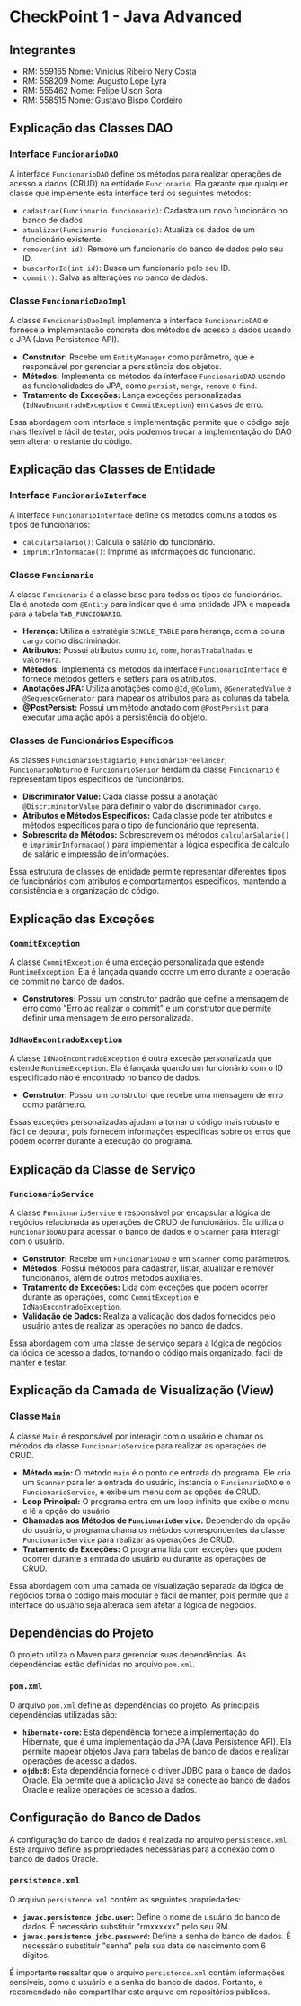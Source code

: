 # CheckPoint 1 - Java Advanced

## Integrantes

* RM: 559165 Nome: Vinicius Ribeiro Nery Costa
* RM: 558209 Nome: Augusto Lope Lyra
* RM: 555462 Nome: Felipe Ulson Sora
* RM: 558515 Nome: Gustavo Bispo Cordeiro

## Explicação das Classes DAO

### Interface `FuncionarioDAO`

A interface `FuncionarioDAO` define os métodos para realizar operações de acesso a dados (CRUD) na entidade `Funcionario`. Ela garante que qualquer classe que implemente esta interface terá os seguintes métodos:

* `cadastrar(Funcionario funcionario)`: Cadastra um novo funcionário no banco de dados.
* `atualizar(Funcionario funcionario)`: Atualiza os dados de um funcionário existente.
* `remover(int id)`: Remove um funcionário do banco de dados pelo seu ID.
* `buscarPorId(int id)`: Busca um funcionário pelo seu ID.
* `commit()`: Salva as alterações no banco de dados.

### Classe `FuncionarioDaoImpl`

A classe `FuncionarioDaoImpl` implementa a interface `FuncionarioDAO` e fornece a implementação concreta dos métodos de acesso a dados usando o JPA (Java Persistence API).

* **Construtor:** Recebe um `EntityManager` como parâmetro, que é responsável por gerenciar a persistência dos objetos.
* **Métodos:** Implementa os métodos da interface `FuncionarioDAO` usando as funcionalidades do JPA, como `persist`, `merge`, `remove` e `find`.
* **Tratamento de Exceções:** Lança exceções personalizadas (`IdNaoEncontradoException` e `CommitException`) em casos de erro.

Essa abordagem com interface e implementação permite que o código seja mais flexível e fácil de testar, pois podemos trocar a implementação do DAO sem alterar o restante do código.

## Explicação das Classes de Entidade

### Interface `FuncionarioInterface`

A interface `FuncionarioInterface` define os métodos comuns a todos os tipos de funcionários:

* `calcularSalario()`: Calcula o salário do funcionário.
* `imprimirInformacao()`: Imprime as informações do funcionário.

### Classe `Funcionario`

A classe `Funcionario` é a classe base para todos os tipos de funcionários. Ela é anotada com `@Entity` para indicar que é uma entidade JPA e mapeada para a tabela `TAB_FUNCIONARIO`.

* **Herança:** Utiliza a estratégia `SINGLE_TABLE` para herança, com a coluna `cargo` como discriminador.
* **Atributos:** Possui atributos como `id`, `nome`, `horasTrabalhadas` e `valorHora`.
* **Métodos:** Implementa os métodos da interface `FuncionarioInterface` e fornece métodos getters e setters para os atributos.
* **Anotações JPA:** Utiliza anotações como `@Id`, `@Column`, `@GeneratedValue` e `@SequenceGenerator` para mapear os atributos para as colunas da tabela.
* **@PostPersist:** Possui um método anotado com `@PostPersist` para executar uma ação após a persistência do objeto.

### Classes de Funcionários Específicos

As classes `FuncionarioEstagiario`, `FuncionarioFreelancer`, `FuncionarioNoturno` e `FuncionarioSenior` herdam da classe `Funcionario` e representam tipos específicos de funcionários.

* **Discriminator Value:** Cada classe possui a anotação `@DiscriminatorValue` para definir o valor do discriminador `cargo`.
* **Atributos e Métodos Específicos:** Cada classe pode ter atributos e métodos específicos para o tipo de funcionário que representa.
* **Sobrescrita de Métodos:** Sobrescrevem os métodos `calcularSalario()` e `imprimirInformacao()` para implementar a lógica específica de cálculo de salário e impressão de informações.

Essa estrutura de classes de entidade permite representar diferentes tipos de funcionários com atributos e comportamentos específicos, mantendo a consistência e a organização do código.

## Explicação das Exceções

### `CommitException`

A classe `CommitException` é uma exceção personalizada que estende `RuntimeException`. Ela é lançada quando ocorre um erro durante a operação de commit no banco de dados.

* **Construtores:** Possui um construtor padrão que define a mensagem de erro como "Erro ao realizar o commit" e um construtor que permite definir uma mensagem de erro personalizada.

### `IdNaoEncontradoException`

A classe `IdNaoEncontradoException` é outra exceção personalizada que estende `RuntimeException`. Ela é lançada quando um funcionário com o ID especificado não é encontrado no banco de dados.

* **Construtor:** Possui um construtor que recebe uma mensagem de erro como parâmetro.

Essas exceções personalizadas ajudam a tornar o código mais robusto e fácil de depurar, pois fornecem informações específicas sobre os erros que podem ocorrer durante a execução do programa.

## Explicação da Classe de Serviço

### `FuncionarioService`

A classe `FuncionarioService` é responsável por encapsular a lógica de negócios relacionada às operações de CRUD de funcionários. Ela utiliza o `FuncionarioDAO` para acessar o banco de dados e o `Scanner` para interagir com o usuário.

* **Construtor:** Recebe um `FuncionarioDAO` e um `Scanner` como parâmetros.
* **Métodos:** Possui métodos para cadastrar, listar, atualizar e remover funcionários, além de outros métodos auxiliares.
* **Tratamento de Exceções:** Lida com exceções que podem ocorrer durante as operações, como `CommitException` e `IdNaoEncontradoException`.
* **Validação de Dados:** Realiza a validação dos dados fornecidos pelo usuário antes de realizar as operações no banco de dados.

Essa abordagem com uma classe de serviço separa a lógica de negócios da lógica de acesso a dados, tornando o código mais organizado, fácil de manter e testar.

## Explicação da Camada de Visualização (View)

### Classe `Main`

A classe `Main` é responsável por interagir com o usuário e chamar os métodos da classe `FuncionarioService` para realizar as operações de CRUD.

* **Método `main`:** O método `main` é o ponto de entrada do programa. Ele cria um `Scanner` para ler a entrada do usuário, instancia o `FuncionarioDAO` e o `FuncionarioService`, e exibe um menu com as opções de CRUD.
* **Loop Principal:** O programa entra em um loop infinito que exibe o menu e lê a opção do usuário.
* **Chamadas aos Métodos de `FuncionarioService`:** Dependendo da opção do usuário, o programa chama os métodos correspondentes da classe `FuncionarioService` para realizar as operações de CRUD.
* **Tratamento de Exceções:** O programa lida com exceções que podem ocorrer durante a entrada do usuário ou durante as operações de CRUD.

Essa abordagem com uma camada de visualização separada da lógica de negócios torna o código mais modular e fácil de manter, pois permite que a interface do usuário seja alterada sem afetar a lógica de negócios.

## Dependências do Projeto

O projeto utiliza o Maven para gerenciar suas dependências. As dependências estão definidas no arquivo `pom.xml`.

### `pom.xml`

O arquivo `pom.xml` define as dependências do projeto. As principais dependências utilizadas são:

* **`hibernate-core`:** Esta dependência fornece a implementação do Hibernate, que é uma implementação da JPA (Java Persistence API). Ela permite mapear objetos Java para tabelas de banco de dados e realizar operações de acesso a dados.
* **`ojdbc8`:** Esta dependência fornece o driver JDBC para o banco de dados Oracle. Ela permite que a aplicação Java se conecte ao banco de dados Oracle e realize operações de acesso a dados.

## Configuração do Banco de Dados

A configuração do banco de dados é realizada no arquivo `persistence.xml`. Este arquivo define as propriedades necessárias para a conexão com o banco de dados Oracle.

### `persistence.xml`

O arquivo `persistence.xml` contém as seguintes propriedades:

* **`javax.persistence.jdbc.user`:** Define o nome de usuário do banco de dados. É necessário substituir "rmxxxxxx" pelo seu RM.
* **`javax.persistence.jdbc.password`:** Define a senha do banco de dados. É necessário substituir "senha" pela sua data de nascimento com 6 dígitos.

É importante ressaltar que o arquivo `persistence.xml` contém informações sensíveis, como o usuário e a senha do banco de dados. Portanto, é recomendado não compartilhar este arquivo em repositórios públicos.
